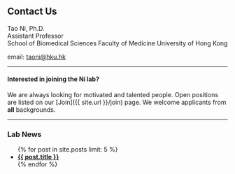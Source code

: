 
## Contact Us

Tao Ni, Ph.D.  
Assistant Professor  
School of Biomedical Sciences 
Faculty of Medicine 
University of Hong Kong 

email: taoni@hku.hk   

 


---

#### Interested in joining the Ni lab?
 We are always looking for motivated and talented people. 
 Open positions are listed on our [Join]({{ site.url }}/join) page.
 We welcome applicants from <b>all</b> backgrounds.


---

<h3> Lab News </h3>
<ul>
  {% for post in site.posts limit: 5 %}
    <li><a href="{{ post.url }}"><b>{{ post.title }}</b></a></li>
  {% endfor %}
</ul>

